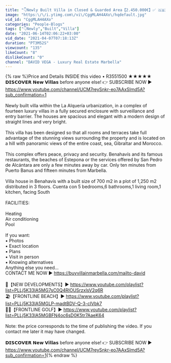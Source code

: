 ```yaml
---
title: "👇Newly Built Villa in Closed & Guarded Area【2.450.000€】✅ 🇬🇧🇪🇸🇷🇺🇫🇷🇦🇪 SEA Views"
image: "https:\/\/i.ytimg.com\/vi\/CggMLAH4AXo\/hqdefault.jpg"
vid_id: "CggMLAH4AXo"
categories: "People-Blogs"
tags: ["👇Newly","Built","Villa"]
date: "2021-06-14T02:06:22+03:00"
vid_date: "2021-04-07T07:18:13Z"
duration: "PT3M52S"
viewcount: "135"
likeCount: "8"
dislikeCount: "0"
channel: "DAVID VEGA - Luxury Real Estate Marbella"
---
```

{% raw %}Price and Details INSIDE this video • R3551500 ★★★★★<br />𝗗𝗜𝗦𝗖𝗢𝗩𝗘𝗥 𝗡𝗲𝘄 𝗩𝗶𝗹𝗹𝗮𝘀 before anyone else! 👉 SUBSCRIBE NOW ► <a rel="nofollow" target="blank" href="https://www.youtube.com/channel/UCM7reySnkr-eo7AAxSlmd5A?sub_confirmation=1">https://www.youtube.com/channel/UCM7reySnkr-eo7AAxSlmd5A?sub_confirmation=1</a><br /><br />Newly built villa within the La Alquería urbanization, in a complex of fourteen luxury villas in a fully secured enclosure with surveillance and entry barrier. The houses are spacious and elegant with a modern design of straight lines and very bright.<br /><br />This villa has been designed so that all rooms and terraces take full advantage of the stunning views surrounding the property and is located on a hill with panoramic views of the entire coast, sea, Gibraltar and Morocco.<br /><br />This complex offers peace, privacy and security. Benahavís and its famous restaurants, the beaches of Estepona or the services offered by San Pedro de Alcántara are only a few minutes away by car. Only ten minutes from Puerto Banus and fifteen minutes from Marbella.<br /><br />Villa house in Benahavís with a built size of 700 m2 in a plot of 1,250 m2 distributed in 3 floors. Cuenta con 5 bedrooms,6 bathrooms,1 living room,1 kitchen, facing South<br /><br />FACILITIES:<br /><br />Heating<br />Air conditioning<br />Pool<br /><br />If you want:<br />▪️ Photos<br />▪️ Exact location<br />▪️ Plans<br />▪️ Visit in person<br />▪️ Knowing alternatives<br />Anything else you need...<br />CONTACT ME NOW ► <a rel="nofollow" target="blank" href="https://buyvillainmarbella.com/mailto-david">https://buyvillainmarbella.com/mailto-david</a><br /><br />💎【NEW DEVELOPMENTS】► <a rel="nofollow" target="blank" href="https://www.youtube.com/playlist?list=PLLj5K33lA5MG7sC0Q4RIOUSrzxlsV2q6R">https://www.youtube.com/playlist?list=PLLj5K33lA5MG7sC0Q4RIOUSrzxlsV2q6R</a><br />🏖️【FRONTLINE BEACH】► <a rel="nofollow" target="blank" href="https://www.youtube.com/playlist?list=PLLj5K33lA5MGLP-madtBDV-Q-3-cIVbk7">https://www.youtube.com/playlist?list=PLLj5K33lA5MGLP-madtBDV-Q-3-cIVbk7</a><br />🏌️‍♂️【FRONTLINE GOLF】► <a rel="nofollow" target="blank" href="https://www.youtube.com/playlist?list=PLLj5K33lA5MGBFN4oc6sD0K5tr7AaeK64">https://www.youtube.com/playlist?list=PLLj5K33lA5MGBFN4oc6sD0K5tr7AaeK64</a><br /><br />Note: the price corresponds to the time of publishing the video. If you contact me later it may have changed.<br /><br />𝗗𝗜𝗦𝗖𝗢𝗩𝗘𝗥 𝗡𝗲𝘄 𝗩𝗶𝗹𝗹𝗮𝘀 before anyone else! 👉 SUBSCRIBE NOW ► <a rel="nofollow" target="blank" href="https://www.youtube.com/channel/UCM7reySnkr-eo7AAxSlmd5A?sub_confirmation=1">https://www.youtube.com/channel/UCM7reySnkr-eo7AAxSlmd5A?sub_confirmation=1</a>{% endraw %}
